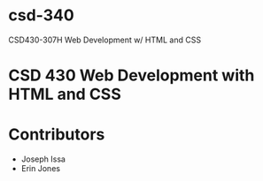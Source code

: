 # csd-340
CSD430-307H Web Development w/ HTML and CSS
# CSD 430 Web Development with HTML and CSS
#  Contributors
* Joseph Issa
* Erin Jones


